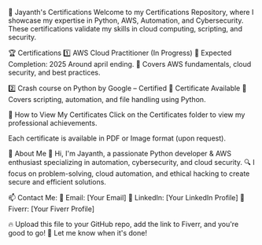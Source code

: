 📜 Jayanth's Certifications
Welcome to my Certifications Repository, where I showcase my expertise in Python, AWS, Automation, and Cybersecurity. These certifications validate my skills in cloud computing, scripting, and security.

🏆 Certifications
1️⃣ AWS Cloud Practitioner (In Progress)
📅 Expected Completion: 2025 Around april ending.
🔹 Covers AWS fundamentals, cloud security, and best practices.

2️⃣ Crash course on Python by Google – Certified
📜 Certificate Available 
🔹 Covers scripting, automation, and file handling using Python.

📂 How to View My Certificates
Click on the Certificates folder to view my professional achievements.

Each certificate is available in PDF or Image format (upon request).

🚀 About Me
👋 Hi, I'm Jayanth, a passionate Python developer & AWS enthusiast specializing in automation, cybersecurity, and cloud security.
🔍 I focus on problem-solving, cloud automation, and ethical hacking to create secure and efficient solutions.

📫 Contact Me:
📩 Email: [Your Email]
🔗 LinkedIn: [Your LinkedIn Profile]
🔗 Fiverr: [Your Fiverr Profile]

🔥 Upload this file to your GitHub repo, add the link to Fiverr, and you're good to go! 🚀 Let me know when it's done!








